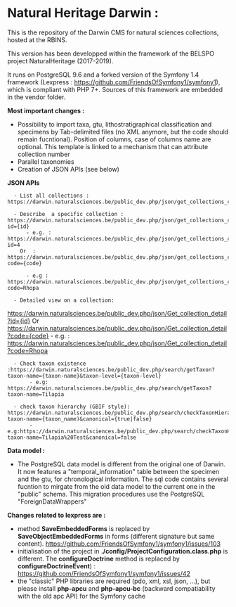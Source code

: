 # Natural Heritage Darwin :

This is the repository of the Darwin CMS for natural sciences collections, hosted at the RBINS.

This version has been developped within the framework of the BELSPO project NaturalHeritage (2017-2019).

It runs on PostgreSQL 9.6 and a forked version of the Symfony 1.4 framework (Lexpress : https://github.com/FriendsOfSymfony1/symfony1), which is compliant with PHP 7+. Sources of this framework are embedded in the vendor folder.

**Most important changes :**
  - Possibility to import taxa, gtu, lithostratigraphical classification and specimens by Tab-delimited files (no XML anymore, but the code should remain fucntional). Position of columns, case of columns name are optional. This template is linked to a mechanism that can attribute collection number
  - Parallel taxonomies
  - Creation of JSON APIs (see below)
  
 **JSON APIs**
  
      - List all collections : https://darwin.naturalsciences.be/public_dev.php/json/get_collections_catalogue
      
      - Describe  a specific collection : https://darwin.naturalsciences.be/public_dev.php/json/get_collections_catalogue?id={id}
          - e.g. : https://darwin.naturalsciences.be/public_dev.php/json/get_collections_catalogue?id=4
        Or  : https://darwin.naturalsciences.be/public_dev.php/json/get_collections_catalogue?code={code}
        
          - e.g : https://darwin.naturalsciences.be/public_dev.php/json/get_collections_catalogue?code=Rhopa
          
      - Detailed view on a collection: 
https://darwin.naturalsciences.be/public_dev.php/json/Get_collection_detail?id={id} 
        Or https://darwin.naturalsciences.be/public_dev.php/json/Get_collection_detail?code={code}
           - e.g. : https://darwin.naturalsciences.be/public_dev.php/json/Get_collection_detail?code=Rhopa
           
      - Check taxon existence :https://darwin.naturalsciences.be/public_dev.php/search/getTaxon?taxon-name={taxon-name}&taxon-level={taxon-level}
           - e.g:  https://darwin.naturalsciences.be/public_dev.php/search/getTaxon?taxon-name=Tilapia
           
      - check taxon hierarchy (GBIF style): https://darwin.naturalsciences.be/public_dev.php/search/checkTaxonHierarchy?taxon-name={taxon_name)&canonical={true|false}
           - e.g:https://darwin.naturalsciences.be/public_dev.php/search/checkTaxonHierarchy?taxon-name=Tilapia%20Test&canonical=false

**Data model :**
  - The PostgreSQL data model is different from the original one of Darwin. It now features a "temporal_information" table between the specimen and the gtu, for chronological information. The sql code contains several fucntion to mirgate from the old data model to the current one in the "public" schema. This migration procedures use the PostgreSQL "ForeignDataWrappers"
  

**Changes related to lexpress are :**
  - method **SaveEmbeddedForms** is replaced by **SaveObjectEmbeddedForms** in forms (different signature but same content). https://github.com/FriendsOfSymfony1/symfony1/issues/103
  - initialisation of the project in **./config/ProjectConfiguration.class.php** is different. The **configureDoctrine** method is replaced by **configureDoctrineEvent**) : https://github.com/FriendsOfSymfony1/symfony1/issues/42
  - the "classic" PHP libraries are required (pdo, xml, xsl, json, ...), but please install **php-apcu** and **php-apcu-bc** (backward compatiability with the old apc API) for the Symfony cache
  

      
